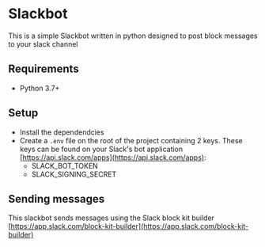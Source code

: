 # Slackbot

This is a simple Slackbot written in python designed to post block messages to your slack channel

## Requirements
* Python 3.7+

## Setup
* Install the dependendcies
* Create a `.env` file on the root of the project containing 2 keys.  These keys can be found on your Slack's bot application [https://api.slack.com/apps](https://api.slack.com/apps):
	* SLACK_BOT_TOKEN
	* SLACK_SIGNING_SECRET


## Sending messages
This slackbot sends messages using the Slack block kit builder [https://app.slack.com/block-kit-builder](https://app.slack.com/block-kit-builder)
